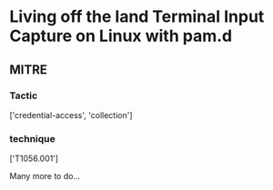 # Living off the land Terminal Input Capture on Linux with pam.d

## MITRE

### Tactic
['credential-access', 'collection']

### technique
['T1056.001']

Many more to do...

